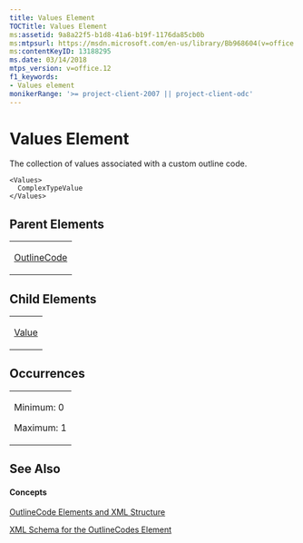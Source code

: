 ```yaml
---
title: Values Element
TOCTitle: Values Element
ms:assetid: 9a8a22f5-b1d8-41a6-b19f-1176da85cb0b
ms:mtpsurl: https://msdn.microsoft.com/en-us/library/Bb968604(v=office.12)
ms:contentKeyID: 13188295
ms.date: 03/14/2018
mtps_version: v=office.12
f1_keywords:
- Values element
monikerRange: '>= project-client-2007 || project-client-odc'
---
```


# Values Element




The collection of values associated with a custom outline code.

    <Values>
      ComplexTypeValue
    </Values>

## Parent Elements

<table>
<colgroup>
<col style="width: 100%" />
</colgroup>
<tbody>
<tr class="odd">
<td><p><a href="outlinecode-element.md">OutlineCode</a></p></td>
</tr>
</tbody>
</table>

## Child Elements

<table>
<colgroup>
<col style="width: 100%" />
</colgroup>
<tbody>
<tr class="odd">
<td><p><a href="value-element.md">Value</a></p></td>
</tr>
</tbody>
</table>

## Occurrences

<table>
<colgroup>
<col style="width: 100%" />
</colgroup>
<tbody>
<tr class="odd">
<td><p>Minimum: 0</p>
<p>Maximum: 1</p></td>
</tr>
</tbody>
</table>

## See Also

#### Concepts

[OutlineCode Elements and XML Structure](outlinecode-elements-and-xml-structure.md)

[XML Schema for the OutlineCodes Element](xml-schema-for-the-outlinecodes-element.md)

